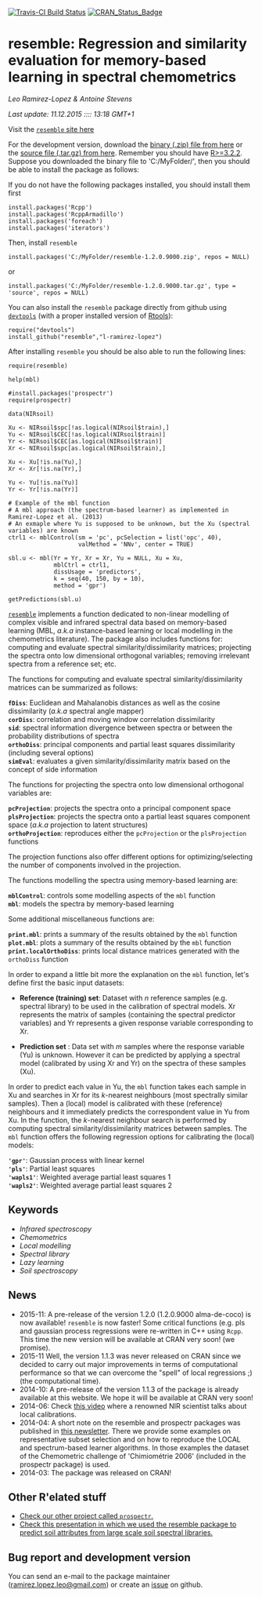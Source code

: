 [![Travis-CI Build Status](https://travis-ci.org/l-ramirez-lopez/resemble.svg?branch=master)](https://travis-ci.org/l-ramirez-lopez/resemble/)
[![CRAN_Status_Badge](http://www.r-pkg.org/badges/version/resemble)](http://cran.r-project.org/web/packages/resemble)


# resemble: Regression and similarity evaluation for memory-based learning in spectral chemometrics
_Leo Ramirez-Lopez & Antoine Stevens_

_Last update: 11.12.2015 :::: 13:18 GMT+1_

Visit the [`resemble` site here](http://l-ramirez-lopez.github.io/resemble/)

For the development version, download the [binary (.zip) file from here](https://github.com/l-ramirez-lopez/resemble/archive/1.2.0.9000.zip) or the [source file (.tar.gz) from here](https://github.com/l-ramirez-lopez/resemble/archive/1.2.0.9000.tar.gz). Remember you should have [R>=3.2.2](http://cran.r-project.org/). Suppose you downloaded the binary file to 'C:/MyFolder/', then you should be able to install the package as follows:

If you do not have the following packages installed, you should install them first
```
install.packages('Rcpp')
install.packages('RcppArmadillo')
install.packages('foreach')
install.packages('iterators')
```
Then, install `resemble`

```
install.packages('C:/MyFolder/resemble-1.2.0.9000.zip', repos = NULL)
````
or

```
install.packages('C:/MyFolder/resemble-1.2.0.9000.tar.gz', type = 'source', repos = NULL)
```

You can also install the `resemble` package directly from github using [`devtools`](http://cran.r-project.org/web/packages/devtools/index.html) (with a proper installed version of [Rtools](http://cran.r-project.org/bin/windows/Rtools/)):

```
require("devtools")
install_github("resemble","l-ramirez-lopez")
```


After installing `resemble` you should be also able to run the following lines:

```
require(resemble)

help(mbl)

#install.packages('prospectr')
require(prospectr)

data(NIRsoil)

Xu <- NIRsoil$spc[!as.logical(NIRsoil$train),]
Yu <- NIRsoil$CEC[!as.logical(NIRsoil$train)]
Yr <- NIRsoil$CEC[as.logical(NIRsoil$train)]
Xr <- NIRsoil$spc[as.logical(NIRsoil$train),]

Xu <- Xu[!is.na(Yu),]
Xr <- Xr[!is.na(Yr),]

Yu <- Yu[!is.na(Yu)]
Yr <- Yr[!is.na(Yr)]

# Example of the mbl function
# A mbl approach (the spectrum-based learner) as implemented in Ramirez-Lopez et al. (2013)
# An exmaple where Yu is supposed to be unknown, but the Xu (spectral variables) are known
ctrl1 <- mblControl(sm = 'pc', pcSelection = list('opc', 40),
                    valMethod = 'NNv', center = TRUE)

sbl.u <- mbl(Yr = Yr, Xr = Xr, Yu = NULL, Xu = Xu,
             mblCtrl = ctrl1,
             dissUsage = 'predictors',
             k = seq(40, 150, by = 10),
             method = 'gpr')

getPredictions(sbl.u)
````

[`resemble`](http://l-ramirez-lopez.github.io/resemble/) implements a function dedicated to non-linear modelling of complex visible and infrared spectral data based on memory-based learning (MBL, _a.k.a_ instance-based learning or local modelling in the chemometrics literature). The package also includes functions for: computing and evaluate spectral similarity/dissimilarity matrices; projecting the spectra onto low dimensional orthogonal variables; removing irrelevant spectra from a reference set; etc. 


The functions for computing and evaluate spectral similarity/dissimilarity matrices can be summarized as follows:

__`fDiss`__:                  Euclidean and Mahalanobis distances as well as the cosine dissimilarity (_a.k.a_ spectral angle mapper)              
__`corDiss`__:                correlation and moving window correlation dissimilarity                                                 
__`sid`__:                    spectral information divergence between spectra or between the probability distributions of spectra      
__`orthoDiss`__:              principal components and partial least squares dissimilarity (including several options)                  
__`simEval`__:                evaluates a given similarity/dissimilarity matrix based on the concept of side information                 

The functions for projecting the spectra onto low dimensional orthogonal variables are:

__`pcProjection`__:            projects the spectra onto a principal component space                                                                              
__`plsProjection`__:           projects the spectra onto a partial least squares component space  (_a.k.a_ projection to latent structures)                                       
__`orthoProjection`__:         reproduces either the `pcProjection` or the `plsProjection` functions                                          

The projection functions also offer different options for optimizing/selecting the number of components involved in the projection.

The functions modelling the spectra using memory-based learning are:

__`mblControl`__:              controls some modelling aspects of the `mbl` function                         
__`mbl`__:                     models the spectra by memory-based learning                                                    

Some additional miscellaneous functions are:

__`print.mbl`__:               prints a summary of the results obtained by the `mbl` function                              
__`plot.mbl`__:                plots a summary of the results obtained by the `mbl` function                 
__`print.localOrthoDiss`__:    prints local distance matrices generated with the `orthoDiss` function 

In order to expand a little bit more the explanation on the `mbl` function, let's define first the basic input datasets:

* __Reference (training) set__: Dataset with *n* reference samples (e.g. spectral library) to be used in the calibration of spectral models. Xr represents the matrix of samples (containing the spectral predictor variables) and Yr represents a given response variable corresponding to Xr.

* __Prediction set__ : Data set with _m_ samples where the response variable (Yu) is unknown. However it can be predicted by applying a spectral model (calibrated by using Xr and Yr) on the spectra of these samples (Xu). 

In order to predict each value in Yu, the `mbl` function takes each sample in Xu and searches in Xr for its _k_-nearest neighbours (most spectrally similar samples). Then a (local) model is calibrated with these (reference) neighbours and it immediately predicts the correspondent value in Yu from Xu. In the function, the _k_-nearest neighbour search is performed by computing spectral similarity/dissimilarity matrices between samples. The `mbl` function offers the following regression options for calibrating the (local) models:
                          
__`'gpr'`__:                                   Gaussian process with linear kernel        
__`'pls'`__:                                   Partial least squares                      
__`'wapls1'`__:                                Weighted average partial least squares 1   
__`'wapls2'`__:                                Weighted average partial least squares 2   

## Keywords
* _Infrared spectroscopy_
* _Chemometrics_
* _Local modelling_
* _Spectral library_
* _Lazy learning_
* _Soil spectroscopy_

## News
* 2015-11: A pre-release of the version 1.2.0 (1.2.0.9000 alma-de-coco) is now available! `resemble` is now faster! Some critical functions (e.g. pls and gaussian process regressions were re-written in C++ using `Rcpp`. This time the new version will be available at CRAN very soon! (we promise).
* 2015-11 Well, the version 1.1.3 was never released on CRAN since we decided to carry out major improvements in terms of computational performance so that we can overcome the "spell" of local regressions ;) (the computational time). 
* 2014-10: A pre-release of the version 1.1.3 of the package is already available at this website. We hope it will be available at CRAN very soon!
* 2014-06: Check  [this video](https://www.youtube.com/watch?v=7sCIEeNehgE&feature=youtu.be) where a renowned NIR scientist talks about local calibrations.
* 2014-04: A short note on the resemble and prospectr packages was published in [this newsletter](www.pedometrics.org/Pedometron/Pedometron34.pdf). There we provide some examples on representative subset selection and on how to reproduce the LOCAL and spectrum-based learner algorithms. In those examples the dataset of the Chemometric challenge of 'Chimiométrie 2006' (included in the prospectr package) is used.
* 2014-03: The package was released on CRAN!

## Other R'elated stuff
* [Check our other project called `prospectr`.](http://antoinestevens.github.io/prospectr/)
* [Check this presentation in which we used the resemble package to predict soil attributes from large scale soil spectral libraries.](http://www.fao.org/fileadmin/user_upload/GSP/docs/Spectroscopy_dec13/SSW2013_f.pdf)

## Bug report and development version

You can send an e-mail to the package maintainer (<ramirez.lopez.leo@gmail.com>) or create an [issue](https://github.com/l-ramirez-lopez/resemble/issues) on github. 
